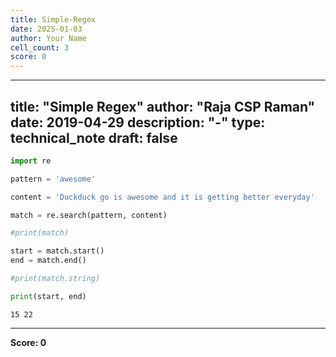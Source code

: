 ```yaml
---
title: Simple-Regex
date: 2025-01-03
author: Your Name
cell_count: 3
score: 0
---
```


---
title: "Simple Regex"
author: "Raja CSP Raman"
date: 2019-04-29
description: "-"
type: technical_note
draft: false
---

```python
import re
```


```python
pattern = 'awesome'

content = 'Duckduck go is awesome and it is getting better everyday'

match = re.search(pattern, content)

#print(match)

start = match.start()
end = match.end()

#print(match.string)

print(start, end)
```

    15 22



---
**Score: 0**